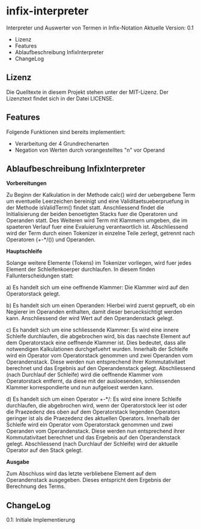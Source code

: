infix-interpreter
=================

Interpreter und Auswerter von Termen in Infix-Notation
Aktuelle Version: 0.1

* Lizenz
* Features
* Ablaufbeschreibung InfixInterpreter
* ChangeLog

Lizenz
------
Die Quelltexte in diesem Projekt stehen unter der MIT-Lizenz. Der Lizenztext findet sich in der Datei LICENSE.

Features
--------
Folgende Funktionen sind bereits implementiert:
- Verarbeitung der 4 Grundrechenarten
- Negation von Werten durch vorangestelltes "n" vor Operand



Ablaufbeschreibung InfixInterpreter
-----------------------------------

__Vorbereitungen__

Zu Beginn der Kalkulation in der Methode calc() wird der uebergebene Term um eventuelle Leerzeichen
bereinigt und eine Validitaetsueberpruefung in der Methode isValidTerm() findet statt.
Anschliessend findet die Initialisierung der beiden benoetigten Stacks fuer die Operatoren und
Operanden statt. Des Weiteren wird Term mit Klammern umgeben, die im spaeteren Verlauf fuer eine
Evaluierung verantwortlich ist.
Abschliessend wird der Term durch einen Tokenizer in einzelne Teile zerlegt, getrennt nach
Operatoren (+-*/()) und Operanden.

__Hauptschleife__

Solange weitere Elemente (Tokens) im Tokenizer vorliegen, wird fuer jedes Element der
Schleifenkoerper durchlaufen. In diesem finden Fallunterscheidungen statt:

a)	Es handelt sich um eine oeffnende Klammer:
	Die Klammer wird auf den Operatorstack gelegt.
	
b)	Es handelt sich um einen Operanden:
	Hierbei wird zuerst geprueft, ob ein Negierer im Operanden enthalten, damit dieser beruecksichtigt werden kann. Anschliessend der wird Wert auf den Operandenstack gelegt.
	
c)	Es handelt sich um eine schliessende Klammer:
	Es wird eine innere Schleife durchlaufen, die abgebrochen wird, bis das naechste Element auf dem Operatorstack eine oeffnende Klammer ist. Dies bedeutet, dass alle notwendigen Kalkulationen durchgefuehrt wurden.
Innerhalb der Schleife wird ein Operator vom Operatorstack genommen und zwei Operanden vom Operandenstack. Diese werden nun entsprechend ihrer Kommutativitaet berechnet und das Ergebnis auf den Operandenstack gelegt.
	Abschliessend (nach Durchlauf der Schleife) wird die oeffnende Klammer vom Operatorstack entfernt, da diese mit der ausloesenden, schliessenden Klammer korrespondierte und nun aufgeloest werden kann.

d)	Es handelt sich um einen Operator +-*/:
	Es wird eine innere Schleife durchlaufen, die abgebrochen wird, wenn der Operatorstock leer ist oder die Praezedenz des oben auf dem Operatorstack liegenden Operators geringer ist als die Praezedenz des aktuellen Operators.
Innerhalb der Schleife wird ein Operator vom Operatorstack genommen und zwei Operanden vom Operandenstack. Diese werden nun entsprechend ihrer Kommutativitaet berechnet und das Ergebnis auf den Operandenstack gelegt.
Abschliessend (nach Durchlauf der Schleife) wird der aktuelle Operator auf den Stack gelegt.

__Ausgabe__

Zum Abschluss wird das letzte verbliebene Element auf dem Operandenstack ausgegeben. Dieses
entspricht dem Ergebnis der Berechnung des Terms.

ChangeLog
---------

0.1: Initiale Implementierung